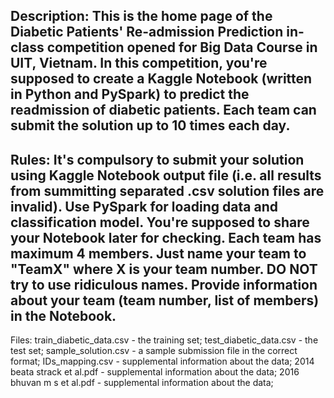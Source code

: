 Description: 
This is the home page of the Diabetic Patients' Re-admission Prediction in-class competition opened for Big Data Course in UIT, Vietnam. In this competition, you're supposed to create a Kaggle Notebook (written in Python and PySpark) to predict the readmission of diabetic patients.
Each team can submit the solution up to 10 times each day.
-
Rules: It's compulsory to submit your solution using Kaggle Notebook output file (i.e. all results from summitting separated .csv solution files are invalid).
Use PySpark for loading data and classification model.
You're supposed to share your Notebook later for checking.
Each team has maximum 4 members.
Just name your team to "TeamX" where X is your team number. DO NOT try to use ridiculous names.
Provide information about your team (team number, list of members) in the Notebook.
-
Files: train_diabetic_data.csv - the training set; 
test_diabetic_data.csv - the test set; 
sample_solution.csv - a sample submission file in the correct format; 
IDs_mapping.csv - supplemental information about the data; 
2014 beata strack et al.pdf - supplemental information about the data; 
2016 bhuvan m s et al.pdf - supplemental information about the data; 
